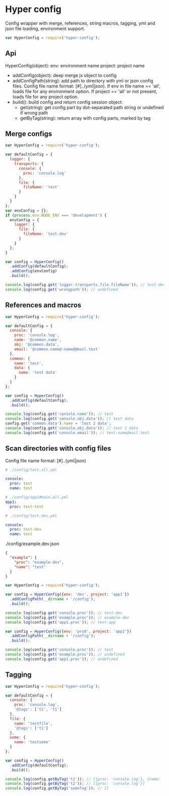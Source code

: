 # Hyper config

Config wrapper with merge, references, string macros, tagging, yml and json file loading, environment support.

``` javascript
var HyperConfig = require('hyper-config');
```
## Api

HyperConfig(object):
  env: environment name
  project: project name

* addConfig(object): deep merge js object to config
* addConfigPath(string): add path to directory with yml or json config files. Config file name format: [<project>#]<config>.<env>.(yml|json). If env in file name == 'all', loads file for any environment option. If project == 'all' or not present, loads file for any project option.
* build(): build config and return config session object:
  * get(string): get config part by dot-separated path string or undefined if wrong path
  * getByTag(string): return array with config parts, marked by tag

## Merge configs

``` javascript
var HyperConfig = require('hyper-config');

var defaultConfig = {
  logger: {
    transports: {
      console: {
        proc: 'console.log'
      },
      file: {
        fileName: 'test'
      }
    }
  }
};
var envConfig = {};
if (process.env.NODE_ENV === 'development') {
  envConfig = {
    logger: {
      file: {
        fileName: 'test-dev'
      }
    }
  };
}

var config = HyperConfig()
  .addConfig(defaultConfig);
  .addConfig(envConfig)
  .build();

console.log(config.get('logger.transports.file.fileName')); // test-dev in development, test in other
console.log(config.get('wrongpath')); // undefined

```

## References and macros

``` javascript
var HyperConfig = require('hyper-config');

var defaultConfig = {
  console: {
    proc: 'console.log',
    name: '@common.name',
    obj: '@common.data',
    email: '@common.name@-name@@mail.test'
  },
  common: {
    name: 'test',
    data: {
      name: 'test data'
    }
  }
};

var config = HyperConfig()
  .addConfig(defaultConfig);
  .build();

console.log(config.get('console.name')); // test
console.log(config.get('console.obj.data')); // test data
config.get('common.data').name = 'test 2 data';
console.log(config.get('console.obj.data')); // test 2 data
console.log(config.get('console.email')); // test-name@mail.test
```

## Scan directories with config files

Config file name format: [<project>#]<config>.<env>.(yml|json)

``` yml
# ./config/test.all.yml

console:
  proc: test
  name: test
```

``` yml
# ./config/app1#main.all.yml
app1:
  proc: test-test
```

``` yml
# ./config/test.dev.yml

console:
  proc: test-dev
  name: test
```

./config/example.dev.json
``` json
{
  "example": {
    "proc": "example-dev",
    "name": "test"
  }
}
```

``` javascript
var HyperConfig = require('hyper-config');

var config = HyperConfig({env: 'dev', project: 'app1'})
  .addConfigPath(__dirname + '/config');
  .build();

console.log(config.get('console.proc')); // test-dev
console.log(config.get('example.proc')); // example-dev
console.log(config.get('app1.proc')); // test-app

var config = HyperConfig({env: 'prod', project: 'app2'})
  .addConfigPath(__dirname + '/config');
  .build();

console.log(config.get('console.proc')); // test
console.log(config.get('example.proc')); // undefined
console.log(config.get('app1.proc')); // undefined

```

## Tagging

``` javascript
var HyperConfig = require('hyper-config');

var defaultConfig = {
  console: {
    proc: 'console.log',
    '@tags': ['t2', 't1']
  },
  file: {
    name: 'testfile',
    '@tags': ['t1']
  },
  some: {
    name: 'testsome'
  }
};

var config = HyperConfig()
  .addConfig(defaultConfig);
  .build();

console.log(config.getByTag('t1')); // [{proc: 'console.log'}, {name: 'testfile'}]
console.log(config.getByTag('t2')); // [{proc: 'console.log'}]
console.log(config.getByTag('someTag')); // []
```
